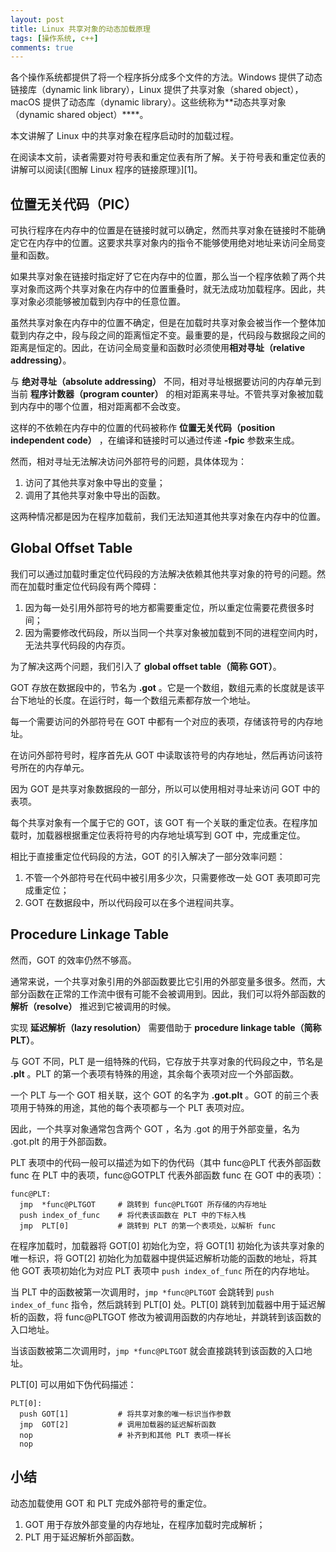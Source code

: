 ```yaml
---
layout: post
title: Linux 共享对象的动态加载原理
tags: [操作系统, c++]
comments: true
---
```


各个操作系统都提供了将一个程序拆分成多个文件的方法。Windows 提供了动态链接库（dynamic link library），Linux 提供了共享对象（shared object），macOS 提供了动态库（dynamic library）。这些统称为**动态共享对象（dynamic shared object）****。

本文讲解了 Linux 中的共享对象在程序启动时的加载过程。

在阅读本文前，读者需要对符号表和重定位表有所了解。关于符号表和重定位表的讲解可以阅读[《图解 Linux 程序的链接原理》][1]。

<!--more-->

## 位置无关代码（PIC） ##

可执行程序在内存中的位置是在链接时就可以确定，然而共享对象在链接时不能确定它在内存中的位置。这要求共享对象内的指令不能够使用绝对地址来访问全局变量和函数。

如果共享对象在链接时指定好了它在内存中的位置，那么当一个程序依赖了两个共享对象而这两个共享对象在内存中的位置重叠时，就无法成功加载程序。因此，共享对象必须能够被加载到内存中的任意位置。

虽然共享对象在内存中的位置不确定，但是在加载时共享对象会被当作一个整体加载到内存之中，段与段之间的距离恒定不变。最重要的是，代码段与数据段之间的距离是恒定的。因此，在访问全局变量和函数时必须使用**相对寻址（relative addressing）**。

与 **绝对寻址（absolute addressing）** 不同，相对寻址根据要访问的内存单元到当前 **程序计数器（program counter）** 的相对距离来寻址。不管共享对象被加载到内存中的哪个位置，相对距离都不会改变。

这样的不依赖在内存中的位置的代码被称作 **位置无关代码（position independent code）** ，在编译和链接时可以通过传递 **-fpic** 参数来生成。

然而，相对寻址无法解决访问外部符号的问题，具体体现为：

1. 访问了其他共享对象中导出的变量；
2. 调用了其他共享对象中导出的函数。

这两种情况都是因为在程序加载前，我们无法知道其他共享对象在内存中的位置。

## Global Offset Table ##

我们可以通过加载时重定位代码段的方法解决依赖其他共享对象的符号的问题。然而在加载时重定位代码段有两个障碍：

1. 因为每一处引用外部符号的地方都需要重定位，所以重定位需要花费很多时间；
2. 因为需要修改代码段，所以当同一个共享对象被加载到不同的进程空间内时，无法共享代码段的内存页。

为了解决这两个问题，我们引入了 **global offset table（简称 GOT）**。

GOT 存放在数据段中的，节名为 **.got** 。它是一个数组，数组元素的长度就是该平台下地址的长度。在运行时，每一个数组元素都存放一个地址。

每一个需要访问的外部符号在 GOT 中都有一个对应的表项，存储该符号的内存地址。

在访问外部符号时，程序首先从 GOT 中读取该符号的内存地址，然后再访问该符号所在的内存单元。

因为 GOT 是共享对象数据段的一部分，所以可以使用相对寻址来访问 GOT 中的表项。

每个共享对象有一个属于它的 GOT，该 GOT 有一个关联的重定位表。在程序加载时，加载器根据重定位表将符号的内存地址填写到 GOT 中，完成重定位。

相比于直接重定位代码段的方法，GOT 的引入解决了一部分效率问题：

1. 不管一个外部符号在代码中被引用多少次，只需要修改一处 GOT 表项即可完成重定位；
2. GOT 在数据段中，所以代码段可以在多个进程间共享。

## Procedure Linkage Table ##

然而，GOT 的效率仍然不够高。

通常来说，一个共享对象引用的外部函数要比它引用的外部变量多很多。然而，大部分函数在正常的工作流中很有可能不会被调用到。因此，我们可以将外部函数的 **解析（resolve）** 推迟到它被调用的时候。

实现 **延迟解析（lazy resolution）** 需要借助于 **procedure linkage table（简称 PLT）**。

与 GOT 不同，PLT 是一组特殊的代码，它存放于共享对象的代码段之中，节名是 **.plt** 。PLT 的第一个表项有特殊的用途，其余每个表项对应一个外部函数。

一个 PLT 与一个 GOT 相关联，这个 GOT 的名字为 **.got.plt** 。GOT 的前三个表项用于特殊的用途，其他的每个表项都与一个 PLT 表项对应。

因此，一个共享对象通常包含两个 GOT ，名为 .got 的用于外部变量，名为 .got.plt 的用于外部函数。

PLT 表项中的代码一般可以描述为如下的伪代码（其中 func@PLT 代表外部函数 func 在 PLT 中的表项，func@GOTPLT 代表外部函数 func 在 GOT 中的表项）：

```text
func@PLT:
  jmp  *func@PLTGOT     # 跳转到 func@PLTGOT 所存储的内存地址
  push index_of_func    # 将代表该函数在 PLT 中的下标入栈
  jmp  PLT[0]           # 跳转到 PLT 的第一个表项处，以解析 func
```

在程序加载时，加载器将 GOT[0] 初始化为空，将 GOT[1] 初始化为该共享对象的唯一标识，将 GOT[2] 初始化为加载器中提供延迟解析功能的函数的地址，将其他 GOT 表项初始化为对应 PLT 表项中 `push index_of_func` 所在的内存地址。

当 PLT 中的函数被第一次调用时，`jmp *func@PLTGOT` 会跳转到 `push index_of_func` 指令，然后跳转到 PLT[0] 处。PLT[0] 跳转到加载器中用于延迟解析的函数，将 func@PLTGOT 修改为被调用函数的内存地址，并跳转到该函数的入口地址。

当该函数被第二次调用时，`jmp *func@PLTGOT` 就会直接跳转到该函数的入口地址。

PLT[0] 可以用如下伪代码描述：

```text
PLT[0]:
  push GOT[1]           # 将共享对象的唯一标识当作参数
  jmp  GOT[2]           # 调用加载器的延迟解析函数
  nop                   # 补齐到和其他 PLT 表项一样长
  nop
```

## 小结 ##

动态加载使用 GOT 和 PLT 完成外部符号的重定位。

1. GOT 用于存放外部变量的内存地址，在程序加载时完成解析；
2. PLT 用于延迟解析外部函数。
